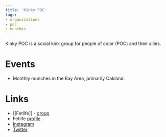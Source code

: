```yaml
---
title: 'Kinky POC'
tags:
- organizations
- poc
- munches
---
```


Kinky POC is a social kink group for people of color (POC) and their allies. 

# Events
- Monthly munches in the Bay Area, primarily Oakland.

# Links
- [[Fetlife]] - [group](https://fetlife.com/groups/144564)
- Fetlife [profile](https://fetlife.com/users/6184530)
- [Instagram](https://instagram.com/kinkypocbayarea/)
- [Twitter](https://twitter.com/KinkyPOCBayArea)